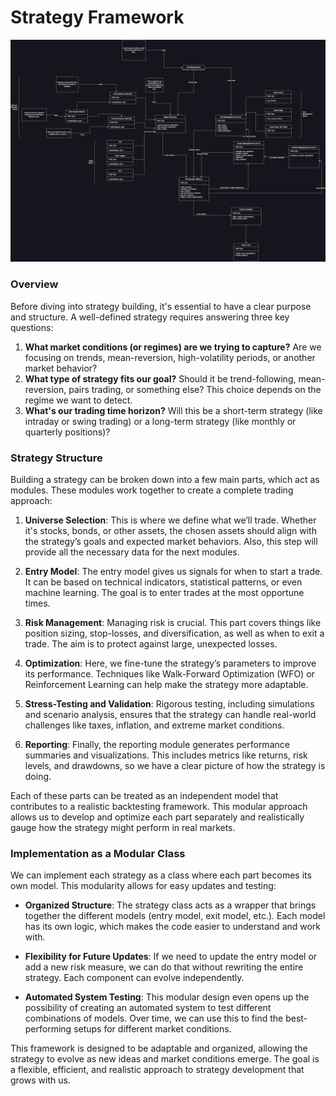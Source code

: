 # Strategy Framework

![Interaction between modules](<[Overview] Research Implementation Architecture.drawio.png>)

### Overview

Before diving into strategy building, it's essential to have a clear purpose and structure. A well-defined strategy requires answering three key questions:

1. **What market conditions (or regimes) are we trying to capture?** Are we focusing on trends, mean-reversion, high-volatility periods, or another market behavior?
2. **What type of strategy fits our goal?** Should it be trend-following, mean-reversion, pairs trading, or something else? This choice depends on the regime we want to detect.
3. **What's our trading time horizon?** Will this be a short-term strategy (like intraday or swing trading) or a long-term strategy (like monthly or quarterly positions)?

### Strategy Structure

Building a strategy can be broken down into a few main parts, which act as modules. These modules work together to create a complete trading approach:

1. **Universe Selection**: This is where we define what we’ll trade. Whether it's stocks, bonds, or other assets, the chosen assets should align with the strategy’s goals and expected market behaviors. Also, this step will provide all the necessary data for the next modules.
  
2. **Entry Model**: The entry model gives us signals for when to start a trade. It can be based on technical indicators, statistical patterns, or even machine learning. The goal is to enter trades at the most opportune times.

3. **Risk Management**: Managing risk is crucial. This part covers things like position sizing, stop-losses, and diversification, as well as when to exit a trade. The aim is to protect against large, unexpected losses.

4. **Optimization**: Here, we fine-tune the strategy’s parameters to improve its performance. Techniques like Walk-Forward Optimization (WFO) or Reinforcement Learning can help make the strategy more adaptable.

5. **Stress-Testing and Validation**: Rigorous testing, including simulations and scenario analysis, ensures that the strategy can handle real-world challenges like taxes, inflation, and extreme market conditions.

6. **Reporting**: Finally, the reporting module generates performance summaries and visualizations. This includes metrics like returns, risk levels, and drawdowns, so we have a clear picture of how the strategy is doing.

Each of these parts can be treated as an independent model that contributes to a realistic backtesting framework. This modular approach allows us to develop and optimize each part separately and realistically gauge how the strategy might perform in real markets.

### Implementation as a Modular Class

We can implement each strategy as a class where each part becomes its own model. This modularity allows for easy updates and testing:

- **Organized Structure**: The strategy class acts as a wrapper that brings together the different models (entry model, exit model, etc.). Each model has its own logic, which makes the code easier to understand and work with.

- **Flexibility for Future Updates**: If we need to update the entry model or add a new risk measure, we can do that without rewriting the entire strategy. Each component can evolve independently.

- **Automated System Testing**: This modular design even opens up the possibility of creating an automated system to test different combinations of models. Over time, we can use this to find the best-performing setups for different market conditions.

This framework is designed to be adaptable and organized, allowing the strategy to evolve as new ideas and market conditions emerge. The goal is a flexible, efficient, and realistic approach to strategy development that grows with us.
